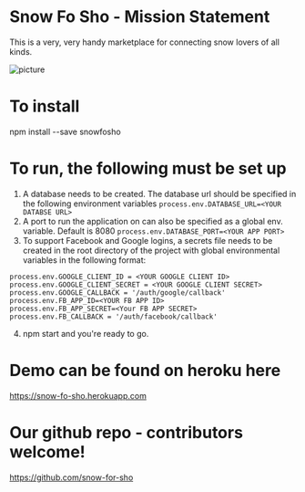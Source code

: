 # Snow Fo Sho - Mission Statement
This is a very, very handy marketplace for connecting snow lovers of all kinds.  


![picture](https://image.ibb.co/nqo2mm/screenshot.png)


# To install
npm install --save snowfosho
# To run, the following must be set up
1.  A database needs to be created.  The database url should be specified in the following environment variables
```process.env.DATABASE_URL=<YOUR DATABSE URL>```
2.  A port to run the application on can also be specified as a global env. variable. Default is 8080
```process.env.DATABASE_PORT=<YOUR APP PORT>```
3.  To support Facebook and Google logins, a secrets file needs to be created in the root directory of the project with global environmental variables in the following format:
```
process.env.GOOGLE_CLIENT_ID = <YOUR GOOGLE CLIENT ID>
process.env.GOOGLE_CLIENT_SECRET = <YOUR GOOGLE CLIENT SECRET>
process.env.GOOGLE_CALLBACK = '/auth/google/callback'
process.env.FB_APP_ID=<YOUR FB APP ID>
process.env.FB_APP_SECRET=<Your FB APP SECRET>
process.env.FB_CALLBACK = '/auth/facebook/callback' 
```

4.  npm start and you're ready to go.  

# Demo can be found on heroku here
https://snow-fo-sho.herokuapp.com

# Our github repo - contributors welcome!
https://github.com/snow-for-sho

